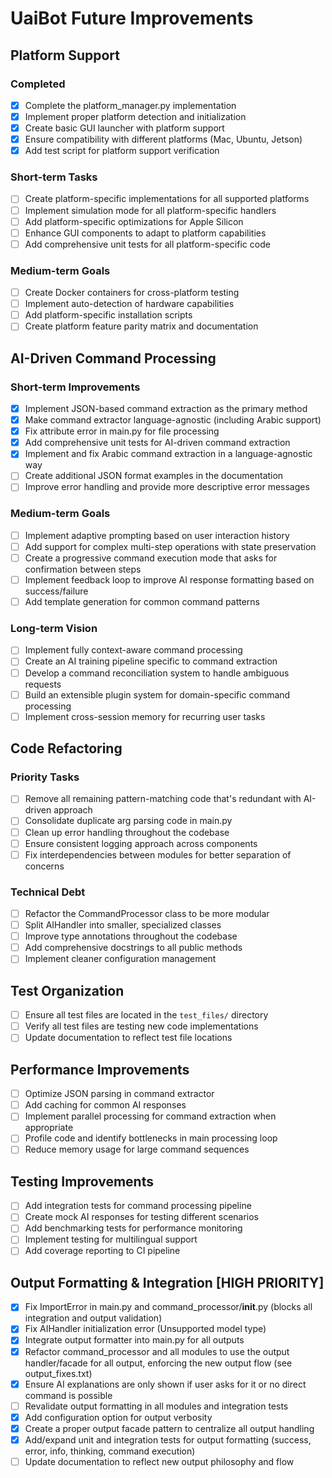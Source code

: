 # UaiBot Future Improvements

## Platform Support

### Completed
- [x] Complete the platform_manager.py implementation
- [x] Implement proper platform detection and initialization
- [x] Create basic GUI launcher with platform support
- [x] Ensure compatibility with different platforms (Mac, Ubuntu, Jetson)
- [x] Add test script for platform support verification

### Short-term Tasks
- [ ] Create platform-specific implementations for all supported platforms
- [ ] Implement simulation mode for all platform-specific handlers
- [ ] Add platform-specific optimizations for Apple Silicon
- [ ] Enhance GUI components to adapt to platform capabilities
- [ ] Add comprehensive unit tests for all platform-specific code

### Medium-term Goals
- [ ] Create Docker containers for cross-platform testing
- [ ] Implement auto-detection of hardware capabilities
- [ ] Add platform-specific installation scripts
- [ ] Create platform feature parity matrix and documentation

## AI-Driven Command Processing

### Short-term Improvements
- [x] Implement JSON-based command extraction as the primary method
- [x] Make command extractor language-agnostic (including Arabic support)
- [x] Fix attribute error in main.py for file processing
- [x] Add comprehensive unit tests for AI-driven command extraction
- [x] Implement and fix Arabic command extraction in a language-agnostic way
- [ ] Create additional JSON format examples in the documentation
- [ ] Improve error handling and provide more descriptive error messages

### Medium-term Goals
- [ ] Implement adaptive prompting based on user interaction history
- [ ] Add support for complex multi-step operations with state preservation
- [ ] Create a progressive command execution mode that asks for confirmation between steps
- [ ] Implement feedback loop to improve AI response formatting based on success/failure
- [ ] Add template generation for common command patterns

### Long-term Vision
- [ ] Implement fully context-aware command processing
- [ ] Create an AI training pipeline specific to command extraction
- [ ] Develop a command reconciliation system to handle ambiguous requests
- [ ] Build an extensible plugin system for domain-specific command processing
- [ ] Implement cross-session memory for recurring user tasks

## Code Refactoring

### Priority Tasks
- [ ] Remove all remaining pattern-matching code that's redundant with AI-driven approach
- [ ] Consolidate duplicate arg parsing code in main.py
- [ ] Clean up error handling throughout the codebase
- [ ] Ensure consistent logging approach across components
- [ ] Fix interdependencies between modules for better separation of concerns

### Technical Debt
- [ ] Refactor the CommandProcessor class to be more modular
- [ ] Split AIHandler into smaller, specialized classes
- [ ] Improve type annotations throughout the codebase
- [ ] Add comprehensive docstrings to all public methods
- [ ] Implement cleaner configuration management

## Test Organization
- [ ] Ensure all test files are located in the `test_files/` directory
- [ ] Verify all test files are testing new code implementations
- [ ] Update documentation to reflect test file locations

## Performance Improvements
- [ ] Optimize JSON parsing in command extractor
- [ ] Add caching for common AI responses
- [ ] Implement parallel processing for command extraction when appropriate 
- [ ] Profile code and identify bottlenecks in main processing loop
- [ ] Reduce memory usage for large command sequences

## Testing Improvements
- [ ] Add integration tests for command processing pipeline
- [ ] Create mock AI responses for testing different scenarios
- [ ] Add benchmarking tests for performance monitoring
- [ ] Implement testing for multilingual support
- [ ] Add coverage reporting to CI pipeline

## Output Formatting & Integration [HIGH PRIORITY]
- [x] Fix ImportError in main.py and command_processor/__init__.py (blocks all integration and output validation)
- [x] Fix AIHandler initialization error (Unsupported model type)
- [x] Integrate output formatter into main.py for all outputs
- [x] Refactor command_processor and all modules to use the output handler/facade for all output, enforcing the new output flow (see output_fixes.txt)
- [x] Ensure AI explanations are only shown if user asks for it or no direct command is possible
- [ ] Revalidate output formatting in all modules and integration tests
- [x] Add configuration option for output verbosity
- [x] Create a proper output facade pattern to centralize all output handling
- [x] Add/expand unit and integration tests for output formatting (success, error, info, thinking, command execution)
- [ ] Update documentation to reflect new output philosophy and flow
